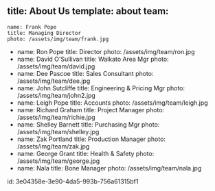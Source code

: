 title: About Us
template: about
team:
 - 
    name: Frank Pope
    title: Managing Director
    photo: /assets/img/team/frank.jpg
 - 
    name: Ron Pope
    title: Director
    photo: /assets/img/team/ron.jpg
 -  
    name: David O'Sullivan
    title: Waikato Area Mgr
    photo: /assets/img/team/david.jpg
 -  
    name: Dee Pascoe
    title: Sales Consultant
    photo: /assets/img/team/dee.jpg
 - 
    name: John Sutcliffe
    title: Engineering & Pricing Mgr
    photo: /assets/img/team/john2.jpg
 - 
    name: Leigh Pope
    title: Accounts
    photo: /assets/img/team/leigh.jpg
 -
     name: Richard Graham
    title: Project Manager
    photo: /assets/img/team/richie.jpg
 - 
    name: Shelley Barnett
    title: Purchasing Mgr
    photo: /assets/img/team/shelley.jpg 
 -  
    name: Zak Portland
    title: Production Manager
    photo: /assets/img/team/zak.jpg
 -
    name: George Grant
    title: Health & Safety
    photo: /assets/img/team/george.jpg 
  -
    name: Nala
    title: Bone Manager
    photo: /assets/img/team/nala.jpg     
  

id: 3e04358e-3e90-4da5-993b-756a61315bf1

